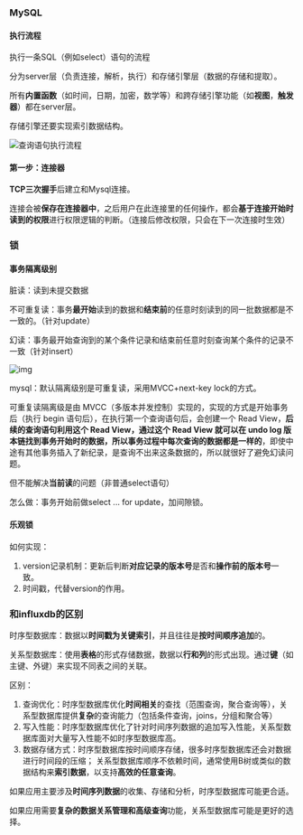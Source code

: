 ### MySQL

#### 执行流程

执行一条SQL（例如select）语句的流程

分为server层（负责连接，解析，执行）和存储引擎层（数据的存储和提取）。

所有**内置函数**（如时间，日期，加密，数学等）和跨存储引擎功能（如**视图**，**触发器**）都在server层。

存储引擎还要实现索引数据结构。

![查询语句执行流程](https://cdn.xiaolincoding.com/gh/xiaolincoder/mysql/sql%E6%89%A7%E8%A1%8C%E8%BF%87%E7%A8%8B/mysql%E6%9F%A5%E8%AF%A2%E6%B5%81%E7%A8%8B.png)

#### 第一步：连接器

**TCP三次握手**后建立和Mysql连接。

连接会被**保存在连接器中**，之后用户在此连接里的任何操作，都会**基于连接开始时读到的权限**进行权限逻辑的判断。（连接后修改权限，只会在下一次连接时生效）

### 锁

#### 事务隔离级别

脏读：读到未提交数据

不可重复读：事务**最开始**读到的数据和**结束前**的任意时刻读到的同一批数据都是不一致的。（针对update）

幻读：事务最开始查询到的某个条件记录和结束前任意时刻查询某个条件的记录不一致（针对insert）

![img](https://pic4.zhimg.com/80/v2-2e1a7203478165890e2d09f36cb39857_1440w.webp)

mysql：默认隔离级别是可重复读，采用MVCC+next-key lock的方式。

可重复读隔离级是由 MVCC（多版本并发控制）实现的，实现的方式是开始事务后（执行 begin 语句后），在执行第一个查询语句后，会创建一个 Read View，**后续的查询语句利用这个 Read View，通过这个 Read View 就可以在 undo log 版本链找到事务开始时的数据，所以事务过程中每次查询的数据都是一样的**，即使中途有其他事务插入了新纪录，是查询不出来这条数据的，所以就很好了避免幻读问题。

但不能解决**当前读**的问题（非普通select语句）

怎么做：事务开始前做select ... for update，加间隙锁。

#### 乐观锁

如何实现：

1. version记录机制：更新后判断**对应记录的版本号**是否和**操作前的版本号**一致。
2. 时间戳，代替version的作用。

### 和influxdb的区别

时序型数据库：数据以**时间戳为关键索引**，并且往往是**按时间顺序追加**的。

关系型数据库：使用**表格**的形式存储数据，数据以**行和列**的形式出现。通过**键**（如主键、外键）来实现不同表之间的关联。

区别：

1. 查询优化：时序型数据库优化**时间相关**的查找（范围查询，聚合查询等），关系型数据库提供**复杂**的查询能力（包括条件查询，joins，分组和聚合等）
2. 写入性能：时序型数据库优化了针对时间序列数据的追加写入性能，关系型数据库面对大量写入性能不如时序型数据库高。
3. 数据存储方式：时序型数据库按时间顺序存储，很多时序型数据库还会对数据进行时间段的压缩；
   关系型数据库顺序不依赖时间，通常使用B树或类似的数据结构来**索引数据**，以支持**高效的任意查询**。



如果应用主要涉及**时间序列数据**的收集、存储和分析，时序型数据库可能更合适。

如果应用需要**复杂的数据关系管理和高级查询**功能，关系型数据库可能是更好的选择。


